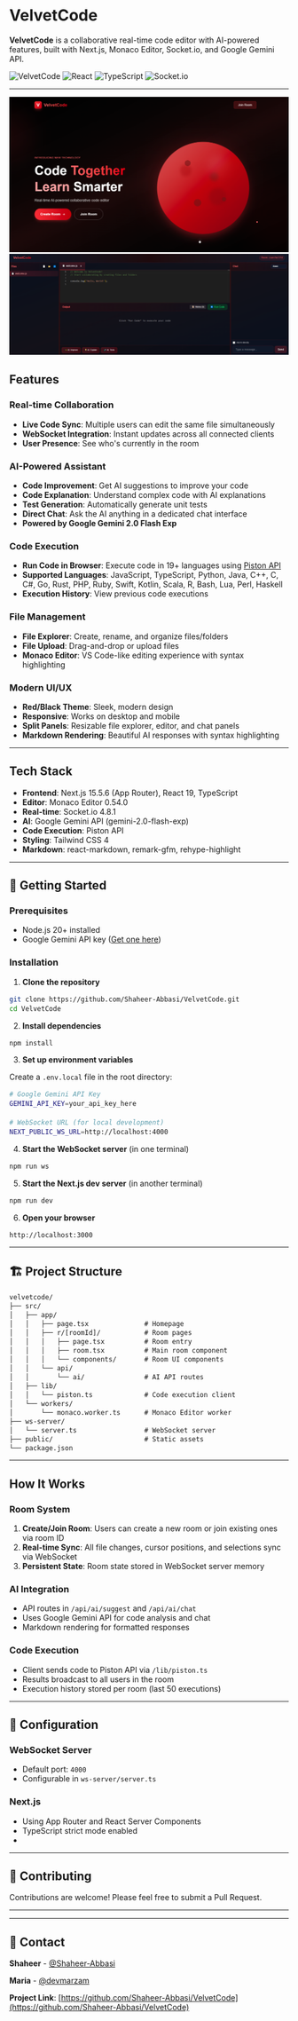 # VelvetCode

**VelvetCode** is a collaborative real-time code editor with AI-powered features, built with Next.js, Monaco Editor, Socket.io, and Google Gemini API.

![VelvetCode](https://img.shields.io/badge/Next.js-15.5.6-black?style=flat-square&logo=next.js)
![React](https://img.shields.io/badge/React-19.1.0-blue?style=flat-square&logo=react)
![TypeScript](https://img.shields.io/badge/TypeScript-5-blue?style=flat-square&logo=typescript)
![Socket.io](https://img.shields.io/badge/Socket.io-4.8.1-black?style=flat-square&logo=socket.io)

---

![Home Page Picture](velvetcode-frontpage.PNG)
![Chat Room Picture](velvetcode-chatroom.PNG)

## Features

### **Real-time Collaboration**
- **Live Code Sync**: Multiple users can edit the same file simultaneously
- **WebSocket Integration**: Instant updates across all connected clients
- **User Presence**: See who's currently in the room

### **AI-Powered Assistant**
- **Code Improvement**: Get AI suggestions to improve your code
- **Code Explanation**: Understand complex code with AI explanations
- **Test Generation**: Automatically generate unit tests
- **Direct Chat**: Ask the AI anything in a dedicated chat interface
- **Powered by Google Gemini 2.0 Flash Exp**

### **Code Execution**
- **Run Code in Browser**: Execute code in 19+ languages using [Piston API](https://github.com/engineer-man/piston)
- **Supported Languages**: JavaScript, TypeScript, Python, Java, C++, C, C#, Go, Rust, PHP, Ruby, Swift, Kotlin, Scala, R, Bash, Lua, Perl, Haskell
- **Execution History**: View previous code executions

### **File Management**
- **File Explorer**: Create, rename, and organize files/folders
- **File Upload**: Drag-and-drop or upload files
- **Monaco Editor**: VS Code-like editing experience with syntax highlighting

### **Modern UI/UX**
- **Red/Black Theme**: Sleek, modern design
- **Responsive**: Works on desktop and mobile
- **Split Panels**: Resizable file explorer, editor, and chat panels
- **Markdown Rendering**: Beautiful AI responses with syntax highlighting

---

## Tech Stack

- **Frontend**: Next.js 15.5.6 (App Router), React 19, TypeScript
- **Editor**: Monaco Editor 0.54.0
- **Real-time**: Socket.io 4.8.1
- **AI**: Google Gemini API (gemini-2.0-flash-exp)
- **Code Execution**: Piston API
- **Styling**: Tailwind CSS 4
- **Markdown**: react-markdown, remark-gfm, rehype-highlight

---

## 🚀 Getting Started

### Prerequisites
- Node.js 20+ installed
- Google Gemini API key ([Get one here](https://aistudio.google.com/app/apikey))

### Installation

1. **Clone the repository**
```bash
git clone https://github.com/Shaheer-Abbasi/VelvetCode.git
cd VelvetCode
```

2. **Install dependencies**
```bash
npm install
```

3. **Set up environment variables**

Create a `.env.local` file in the root directory:
```bash
# Google Gemini API Key
GEMINI_API_KEY=your_api_key_here

# WebSocket URL (for local development)
NEXT_PUBLIC_WS_URL=http://localhost:4000
```

4. **Start the WebSocket server** (in one terminal)
```bash
npm run ws
```

5. **Start the Next.js dev server** (in another terminal)
```bash
npm run dev
```

6. **Open your browser**
```
http://localhost:3000
```
---

## 🏗️ Project Structure

```
velvetcode/
├── src/
│   ├── app/
│   │   ├── page.tsx              # Homepage
│   │   ├── r/[roomId]/           # Room pages
│   │   │   ├── page.tsx          # Room entry
│   │   │   ├── room.tsx          # Main room component
│   │   │   └── components/       # Room UI components
│   │   └── api/
│   │       └── ai/               # AI API routes
│   ├── lib/
│   │   └── piston.ts             # Code execution client
│   └── workers/
│       └── monaco.worker.ts      # Monaco Editor worker
├── ws-server/
│   └── server.ts                 # WebSocket server
├── public/                       # Static assets
└── package.json
```

---

## How It Works

### Room System
1. **Create/Join Room**: Users can create a new room or join existing ones via room ID
2. **Real-time Sync**: All file changes, cursor positions, and selections sync via WebSocket
3. **Persistent State**: Room state stored in WebSocket server memory

### AI Integration
- API routes in `/api/ai/suggest` and `/api/ai/chat`
- Uses Google Gemini API for code analysis and chat
- Markdown rendering for formatted responses

### Code Execution
- Client sends code to Piston API via `/lib/piston.ts`
- Results broadcast to all users in the room
- Execution history stored per room (last 50 executions)

---

## 🔧 Configuration

### WebSocket Server
- Default port: `4000`
- Configurable in `ws-server/server.ts`

### Next.js
- Using App Router and React Server Components
- TypeScript strict mode enabled
- 
---

## 🤝 Contributing

Contributions are welcome! Please feel free to submit a Pull Request.

---

---

## 📧 Contact

**Shaheer** - [@Shaheer-Abbasi](https://github.com/Shaheer-Abbasi)

**Maria** - [@devmarzam](https://github.com/devmarzam)

**Project Link**: [https://github.com/Shaheer-Abbasi/VelvetCode](https://github.com/Shaheer-Abbasi/VelvetCode)
